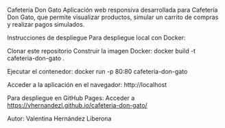 Cafetería Don Gato
Aplicación web responsiva desarrollada para Cafetería Don Gato, que permite visualizar productos, simular un carrito de compras y realizar pagos simulados.



Instrucciones de despliegue
Para despliegue local con Docker:

Clonar este repositorio
Construir la imagen Docker:
docker build -t cafeteria-don-gato .

Ejecutar el contenedor:
docker run -p 80:80 cafeteria-don-gato

Acceder a la aplicación en el navegador:
http://localhost


Para despliegue en GitHub Pages:
Acceder a
https://vhernandezl.github.io/cafeteria-don-gato/


Autor: Valentina Hernández Liberona
